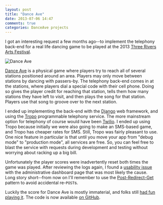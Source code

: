 ```yaml
---
layout: post
title: "Dance Ave"
date: 2013-07-06 14:47
comments: true
categories: DanceAve projects
---
```


I got an interesting request a few months ago--to implement the telephony back-end
for a real life dancing game to be played at the
2013 [Three Rivers Arts Festival](http://www.3riversartsfest.org/).

![Dance Ave](/images/dance-ave.jpg)

[Dance Ave](http://www.cityofplay.org/traf/)
 is a physical game where players try to reach all of several stations positioned around an area.
Players may only move between stations by dancing with passers-by.
The telephony back-end comes in at the stations, where players dial a special code
with their cell phone. Doing so gives the player credit for reaching that station, tells them
how many stations they have left to visit, and then plays the song for that station.
Players use that song to groove over to the next station.

I ended up implementing the back-end with the [Django](https://www.djangoproject.com/) web framework,
and using the [Tropo](https://www.tropo.com/home.jsp) programmable telephony service.
The more mainstream option for telephony of course would have been [Twilio](http://www.twilio.com/).
I ended up using Tropo because initially we were also going to make an SMS-based game,
and Tropo has cheaper rates for SMS.
Still, Tropo was fairly pleasant to use. One nice feature in particular is that until you move your app
from "debug mode" to "production mode", all services are free. So, you can feel free
to blast the service with requests during development and testing without worrying about racking
up a big bill.

Unfortunately the player scores were inadvertently reset both times the game was played.
After reviewing the logs again, I found a [usability issue](https://github.com/sporksmith/dance_ave/issues/1)
with the administrative dashboard page that was most likely the cause.
Long story short--from now on I'll remember to use the [Post-Redirect-Get](https://en.wikipedia.org/wiki/Post/Redirect/Get)
pattern to avoid accidental re-`POST`s.

Luckily the score for Dance Ave is mostly immaterial, and folks still 
[had fun playing it](https://www.facebook.com/media/set/?set=a.10151753193669892.1073741833.555979891&type=1&l=21b6c3dff1).
The code is now available [on GitHub](https://github.com/sporksmith/dance_ave).
